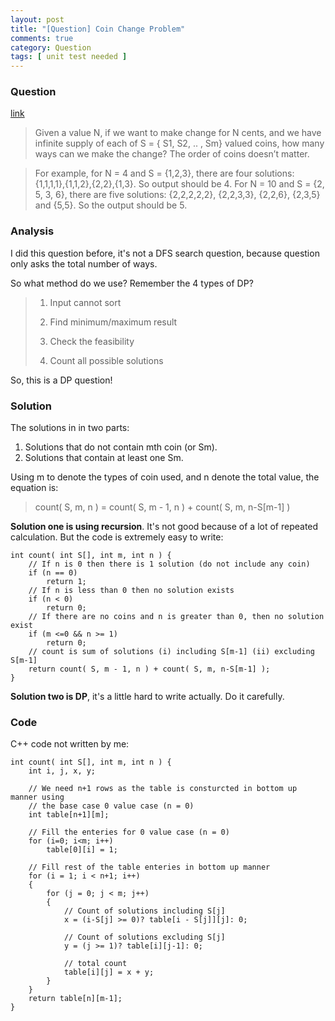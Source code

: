 ```yaml
---
layout: post
title: "[Question] Coin Change Problem"
comments: true
category: Question
tags: [ unit test needed ]
---
```



### Question 

[link](http://www.geeksforgeeks.org/dynamic-programming-set-7-coin-change/)

> Given a value N, if we want to make change for N cents, and we have infinite supply of each of S = { S1, S2, .. , Sm} valued coins, how many ways can we make the change? The order of coins doesn’t matter.

> For example, for N = 4 and S = {1,2,3}, there are four solutions: {1,1,1,1},{1,1,2},{2,2},{1,3}. So output should be 4. For N = 10 and S = {2, 5, 3, 6}, there are five solutions: {2,2,2,2,2}, {2,2,3,3}, {2,2,6}, {2,3,5} and {5,5}. So the output should be 5.

### Analysis

I did this question before, it's not a DFS search question, because question only asks the total number of ways. 

So what method do we use? Remember the 4 types of DP?

>1. Input cannot sort
>
>1. Find minimum/maximum result
>
>1. Check the feasibility
>
>1. Count all possible solutions

So, this is a DP question! 

### Solution

The solutions in in two parts: 

1. Solutions that do not contain mth coin (or Sm).
2. Solutions that contain at least one Sm.

Using m to denote the types of coin used, and n denote the total value, the equation is: 

> count( S, m, n ) = count( S, m - 1, n ) + count( S, m, n-S[m-1] )

__Solution one is using recursion__. It's not good because of a lot of repeated calculation. But the code is extremely easy to write: 

    int count( int S[], int m, int n ) {
        // If n is 0 then there is 1 solution (do not include any coin)
        if (n == 0)
            return 1;
        // If n is less than 0 then no solution exists
        if (n < 0)
            return 0;
        // If there are no coins and n is greater than 0, then no solution exist
        if (m <=0 && n >= 1)
            return 0;
        // count is sum of solutions (i) including S[m-1] (ii) excluding S[m-1]
        return count( S, m - 1, n ) + count( S, m, n-S[m-1] );
    }

__Solution two is DP__, it's a little hard to write actually. Do it carefully. 

### Code

C++ code not written by me: 

    int count( int S[], int m, int n ) {
        int i, j, x, y;

        // We need n+1 rows as the table is consturcted in bottom up manner using 
        // the base case 0 value case (n = 0)
        int table[n+1][m];

        // Fill the enteries for 0 value case (n = 0)
        for (i=0; i<m; i++)
            table[0][i] = 1;

        // Fill rest of the table enteries in bottom up manner  
        for (i = 1; i < n+1; i++)
        {
            for (j = 0; j < m; j++)
            {
                // Count of solutions including S[j]
                x = (i-S[j] >= 0)? table[i - S[j]][j]: 0;

                // Count of solutions excluding S[j]
                y = (j >= 1)? table[i][j-1]: 0;

                // total count
                table[i][j] = x + y;
            }
        }
        return table[n][m-1];
    }
